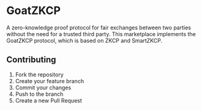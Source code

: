 # GoatZKCP 

A zero-knowledge proof protocol for fair exchanges between two parties without the need for a trusted third party. This marketplace implements the GoatZKCP protocol, which is based on ZKCP and SmartZKCP.

## Contributing

1. Fork the repository
2. Create your feature branch
3. Commit your changes
4. Push to the branch
5. Create a new Pull Request

